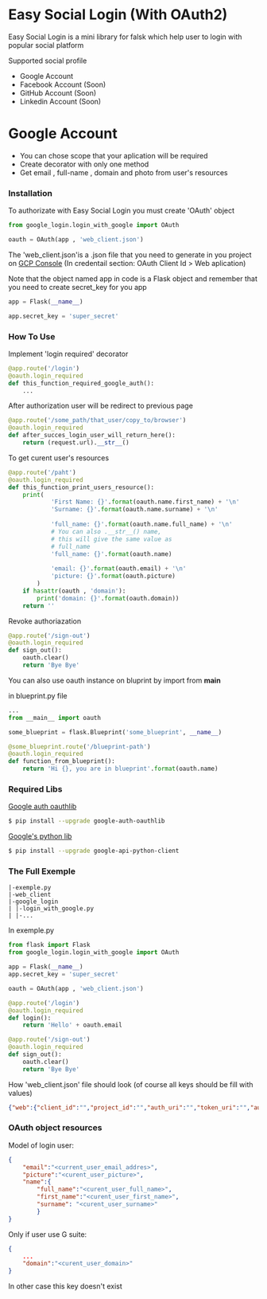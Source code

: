 # Easy Social Login (With OAuth2)

Easy Social Login is a mini library for falsk which help user to login with popular social platform

Supported social profile
  - Google Account 
  - Facebook Account (Soon)
  - GitHub Account (Soon)
  - Linkedin Account (Soon)
 

# Google Account

  - You can chose scope that your aplication will be required
  - Create decorator with only one method
  - Get email , full-name , domain and photo from user's resources 

### Installation

To authorizate with Easy Social Login you must create 'OAuth' object 

```python
from google_login.login_with_google import OAuth

oauth = OAuth(app , 'web_client.json')
```
The 'web_client.json'is a .json file that you need to generate in you project on [GCP Console](https://console.cloud.google.com/)
(In credentail section: OAuth Client Id > Web aplication)


Note that the object named app in code is a Flask object
and remember that you need to create secret_key for you app 
```python
app = Flask(__name__)

app.secret_key = 'super_secret'
```

### How To Use

Implement 'login required' decorator

```python
@app.route('/login')
@oauth.login_required
def this_function_required_google_auth():
    ...
```

After authorization user will be redirect to previous page 

```python
@app.route('/some_path/that_user/copy_to/browser')
@oauth.login_required
def after_succes_login_user_will_return_here():
    return (request.url).__str__()
```


To get curent user's resources

```python
@app.route('/paht')
@oauth.login_required
def this_function_print_users_resource():
    print(
            'First Name: {}'.format(oauth.name.first_name) + '\n'
            'Surname: {}'.format(oauth.name.surname) + '\n'
            
            'full_name: {}'.format(oauth.name.full_name) + '\n' 
            # You can also .__str__() name,
            # this will give the same value as 
            # full_name
            'full_name: {}'.format(oauth.name)
            
            'email: {}'.format(oauth.email) + '\n'
            'picture: {}'.format(oauth.picture)
        )
    if hasattr(oauth , 'domain'):
        print('domain: {}'.format(oauth.domain))
    return ''
```

Revoke authoriazation

```python
@app.route('/sign-out')
@oauth.login_required
def sign_out():
    oauth.clear()
    return 'Bye Bye'
```

You can also use oauth instance on bluprint by import from __main__

in blueprint.py file
```python
...
from __main__ import oauth

some_blueprint = flask.Blueprint('some_blueprint', __name__)

@some_blueprint.route('/blueprint-path')
@oauth.login_required
def function_from_blueprint():
    return 'Hi {}, you are in blueprint'.format(oauth.name)
```

### Required Libs

[Google auth oauthlib](https://pypi.org/project/google-auth-oauthlib/)

```sh
$ pip install --upgrade google-auth-oauthlib
```


[Google's python lib](https://developers.google.com/api-client-library/python/)

```sh
$ pip install --upgrade google-api-python-client
```

### The Full Exemple 


```tree
|-exemple.py
|-web_client
|-google_login
| |-login_with_google.py
| |-...
```

In exemple.py
```python
from flask import Flask
from google_login.login_with_google import OAuth

app = Flask(__name__)
app.secret_key = 'super_secret'

oauth = OAuth(app , 'web_client.json')

@app.route('/login')
@oauth.login_required
def login():
    return 'Hello' + oauth.email

@app.route('/sign-out')
@oauth.login_required
def sign_out():
    oauth.clear()
    return 'Bye Bye'
```

How 'web_client.json' file should look (of course all keys should be fill with values)

```json
{"web":{"client_id":"","project_id":"","auth_uri":"","token_uri":"","auth_provider_x509_cert_url":"","client_secret":"","redirect_uris":[""]}}
```

### OAuth object resources

Model of login user:

```json
{
    "email":"<current_user_email_addres>",
    "picture":"<curent_user_picture>",
    "name":{
        "full_name":"<curent_user_full_name>",
        "first_name":"<curent_user_first_name>",
        "surname": "<curent_user_surname>"
        }
}
```

Only if user use G suite:
```json
{
    ...
    "domain":"<curent_user_domain>"
}
```

In other case this key doesn't exist


